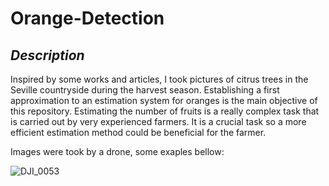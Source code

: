 # Orange-Detection

## *Description*

Inspired by some works and articles, I took pictures of citrus trees in the Seville countryside during the harvest season. Establishing a first approximation to an estimation system for oranges is the main objective of this repository. Estimating the number of fruits is a really complex task that is carried out by very experienced farmers. It is a crucial task so a more efficient estimation method could be beneficial for the farmer.

Images were took by a drone, some exaples bellow:


![DJI_0053](https://user-images.githubusercontent.com/102746511/185047421-0d42ab96-ac63-430d-bdb0-9af53ca1878c.JPG)
